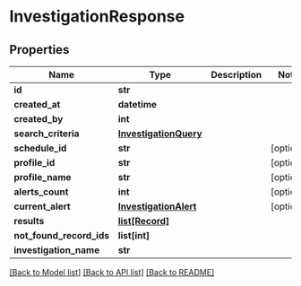 # InvestigationResponse

## Properties
Name | Type | Description | Notes
------------ | ------------- | ------------- | -------------
**id** | **str** |  | 
**created_at** | **datetime** |  | 
**created_by** | **int** |  | 
**search_criteria** | [**InvestigationQuery**](InvestigationQuery.md) |  | 
**schedule_id** | **str** |  | [optional] 
**profile_id** | **str** |  | [optional] 
**profile_name** | **str** |  | [optional] 
**alerts_count** | **int** |  | [optional] 
**current_alert** | [**InvestigationAlert**](InvestigationAlert.md) |  | [optional] 
**results** | [**list[Record]**](Record.md) |  | 
**not_found_record_ids** | **list[int]** |  | 
**investigation_name** | **str** |  | 

[[Back to Model list]](../README.md#documentation-for-models) [[Back to API list]](../README.md#documentation-for-api-endpoints) [[Back to README]](../README.md)

